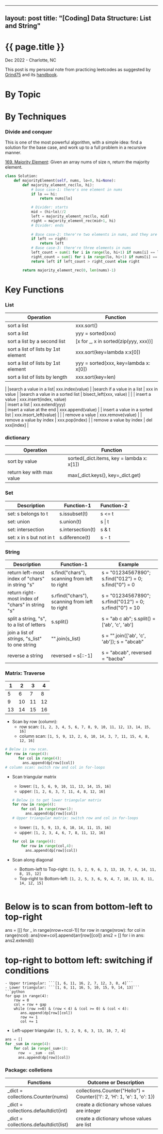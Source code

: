   ---
layout: post
title: "[Coding] Data Structure: List and String"
---

{{ page.title }}
================

<p class="meta">Dec 2022 - Charlotte, NC</p>

This post is my personal note from practicing leetcodes as suggested by [Grind75](https://www.techinterviewhandbook.org/grind75?topics=array&weeks=3&hours=6#) and its [handbook](https://www.techinterviewhandbook.org/algorithms/array/).

# By Topic

# By Techniques

### Divide and conquer
This is one of the most powerful algorithm, with a simple idea: find a solution for the base case, and work up to a full problem in a recursive manner.

[169. Majority Element](https://leetcode.com/problems/majority-element/): Given an array nums of size n, return the majority element.
```python
class Solution:       
    def majorityElement(self, nums, lo=0, hi=None):
        def majority_element_rec(lo, hi):
            # base case-1: there's one element in nums
            if lo == hi:
                return nums[lo]

            # Divider: starts
            mid = (hi+lo)//2
            left = majority_element_rec(lo, mid)
            right = majority_element_rec(mid+1, hi)
            # Divider: ends
            
            # Base case-2: there're two elements in nums, and they are same
            if left == right:
                return left
            # Base case-3: there're three elements in nums
            left_count = sum(1 for i in range(lo, hi+1) if nums[i] == left)
            right_count = sum(1 for i in range(lo, hi+1) if nums[i] == right)
            return left if left_count > right_count else right

        return majority_element_rec(0, len(nums)-1)
```


# Key Functions
### List

| Operation             | Function                 |
|-------------------------|-----------------------------|
| sort a list           | xxx.sort()                  |
| sort a list  | yyy = sorted(xxx)                    |        
| sort a list by a second list |  [x for _, x in sorted(zip(yyy, xxx))] |
| sort a list of lists by 1st element   | xxx.sort(key=lambda x:x[0])|
| sort a list of lists by 1st element   | yyy = sorted(xxx, key=lambda x: x[0])|
| sort a list of lists by length| xxx.sort(key=len)
|
|search a value in a list| xxx.index(value) |
|search if a value in a list | xxx in value |
|search a value in a sorted list | bisect_left(xxx, value) |
|
| insert a value    | xxx.insert(index, value)  
| insert a list    | xxx.extend(yyy)        
| insert a value at the end  | xxx.append(value)        |
| insert a value in a sorted list | xxx.insort_left(value) |
|
| remove a value | xxx.remove(value) |
| remove a value by index | xxx.pop(index) |
| remove a value by index | del xxx[index]   |

### dictionary
| Operation | Function |
|---|---|
|sort by value | sorted(_dict.items, key = lambda x: x[1]) |
| return key with max value | max(_dict.keys(), key=_dict.get) |


### Set
| Description             | Function-1        | Function-2               |
|-------------------------|-------------------|--------------------------|
| set: s belongs to t | s.issubset(t)     | s <= t                   |                  
| set: union | s.union(t)  | s \| t   |                   
| set: intersection  | s.intersection(t) | s & t                    |                  
| set: x in s but not in t| s.diference(t)    | s - t                    |                  

### String
| Description                        | Function-1                        | Example |
|------------------------------------|-----------------------------------|---------|
| return left-most index of "chars" in string "s" | s.find("chars"), scanning from left to right| s = "01234567890"; s.find("012") = 0; s.find("0") = 0  |
| return right-most index of "chars" in string "s" | s.rfind("chars"), scanning from left to right| s = "01234567890"; s.rfind("012") = 0; s.rfind("0") = 10 |
| split a string, "s", to a list of letters| s.split() | s = "ab c ab"; s.split() = ['ab', 'c', 'ab'] |                       
| join a list of *strings*, "s_list" to one string      |  "".join(s_list) | s = "".join(['ab', 'c', 'ab']); s = "abcab" |                                       
| reverse a string  | reversed = s[::-1]| s = "abcab", reversed = "bacba" |

### Matrix: Traverse  

| 1 | 2 | 3 | 4 |
|---|---|---|---|
| 5 | 6 | 7 | 8 |
| 9 | 10| 11| 12|
|13 | 14| 15| 16|   

- Scan by row (column):
  - row scan: ```[1, 2, 3, 4, 5, 6, 7, 8, 9, 10, 11, 12, 13, 14, 15, 16]```
  - column scan: ```[1, 5, 9, 13, 2, 6, 10, 14, 3, 7, 11, 15, 4, 8, 12, 16]```
```python
# Below is row scan.
for row in range(4):
      for col in range(4):
        ans.append(dp[row][col])
# column scan: switch row and col in for-loops
```

- Scan triangular matrix  
  - lower: ```[1, 5, 6, 9, 10, 11, 13, 14, 15, 16]```
  - upper: ```[1, 2, 6, 3, 7, 11, 4, 8, 12, 16]```
  ``` python
  # Below is to get lower triangular matrix
  for row in range(4):
      for col in range(row+1):
        ans.append(dp[row][col])
  # Upper triangular matrix: switch row and col in for-loops
  ```
  - lower: ```[1, 5, 9, 13, 6, 10, 14, 11, 15, 16]```
  - upper: ```[1, 2, 3, 4, 6, 7, 8, 11, 12, 16]```
  ```python
  for col in range(4):
      for row in range(col,4):
        ans.append(dp[row][col])
  ```

- Scan along diagonal
  - Bottom-left to Top-right: ```[1, 5, 2, 9, 6, 3, 13, 10, 7, 4, 14, 11, 8, 15, 12]```
  - Top-right to Bottom-left: ```[1, 2, 5, 3, 6, 9, 4, 7, 10, 13, 8, 11, 14, 12, 15]```
  ```python
# Below is to scan from bottom-left to top-right
ans = [[] for _ in range(nrow+ncol-1)]
for row in range(nrow):
      for col in range(ncol):
        ans[row+col].append(arr[row][col])
ans2 = []
for i in ans: ans2.extend(i)
# top-right to bottom left: switching if conditions
  ```
  - Upper triangular: ```[1, 6, 11, 16, 2, 7, 12, 3, 8, 4]```
  - Lower triangular: ```[1, 6, 11, 16, 5, 10, 15, 9, 14, 13]```
  ```python
  for gap in range(4):
      row = 0
      col = row + gap
      while (row >=0) & (row < 4) & (col >= 0) & (col < 4):
         ans.append(dp[row][col])
         row += 1
         col += 1
  ```
  - Left-upper triangular: ```[1, 5, 2, 9, 6, 3, 13, 10, 7, 4]```
  ```python
  ans = []
  for _sum in range(4):
      for col in range(_sum+1):  
        row  = _sum - col
        ans.append(dp[row][col])
  ```

### Package: colletions

| Functions                          | Outcome or Description                                                         |
|------------------------------------|--------------------------------------------------------------------------------|
| _dict = collections.Counter(nums)  | collections.Counter("Hello") = Counter({'l': 2, 'H': 1, 'e': 1, 'o': 1})       |
| _dict = collections.defaultdict(int) | create a dictionary whose values are integer |
| _dict = collections.defaultdict(list) | create a dictionary whose values are list   |
